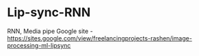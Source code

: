 # Lip-sync-RNN
RNN, Media pipe
Google site - https://sites.google.com/view/freelancingprojects-rashen/image-processing-ml-lipsync
